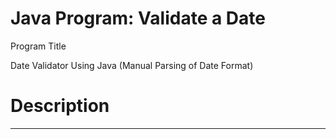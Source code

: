 # Java Program: Validate a Date

Program Title

Date Validator Using Java (Manual Parsing of Date Format)



# Description
-------------

